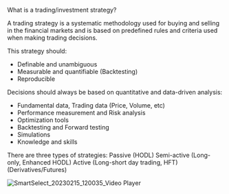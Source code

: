 What is a trading/investment strategy?

A trading strategy is a systematic methodology used for buying and selling in the financial markets and is based on predefined rules and criteria used when making trading decisions.


This strategy should:
- Definable and unambiguous
- Measurable and quantifiable (Backtesting)
- Reproducible


Decisions should always be based on quantitative and data-driven analysis:
- Fundamental data, Trading data (Price, Volume, etc)
- Performance measurement and Risk analysis
- Optimization tools
- Backtesting and Forward testing
- Simulations
- Knowledge and skills


There are three types of strategies: 
Passive (HODL)
Semi-active (Long-only, Enhanced HODL)
Active (Long-short day trading, HFT)(Derivatives/Futures)

![SmartSelect_20230215_120035_Video Player](https://user-images.githubusercontent.com/100773115/218974692-0dec24b0-5c31-4b7c-9532-9b9a09f7e0f5.jpg)

